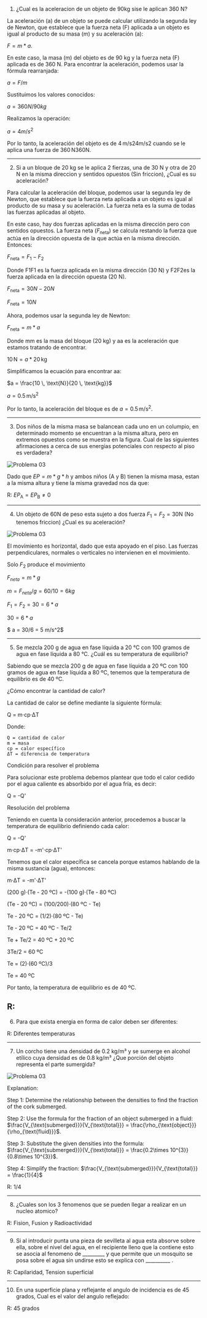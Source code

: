 1. ¿Cual es la aceleracion de un objeto de 90kg sise le aplican 360 N?

La aceleración (a) de un objeto se puede calcular utilizando la segunda ley de Newton, que establece que la fuerza neta (F) aplicada a un objeto es igual al producto de su masa (m) y su aceleración (a): 

$F=m*a.$

En este caso, la masa (m) del objeto es de 90 kg y la fuerza neta (F) aplicada es de 360 N. Para encontrar la aceleración, podemos usar la fórmula rearranjada:

$a = F / m$

Sustituimos los valores conocidos:

$a = 360 N / 90 kg$

Realizamos la operación:

$a = 4 m/s^2$

Por lo tanto, la aceleración del objeto es de 4 m/s24m/s2 cuando se le aplica una fuerza de 360 N360N.

--- 
2. Si a un bloque de 20 kg se le aplica 2 fierzas, una de 30 N y otra de 20 N en la misma direccion y sentidos opuestos (Sin friccion), ¿Cual es su aceleración?


Para calcular la aceleración del bloque, podemos usar la segunda ley de Newton, que establece que la fuerza neta aplicada a un objeto es igual al producto de su masa y su aceleración. La fuerza neta es la suma de todas las fuerzas aplicadas al objeto.

En este caso, hay dos fuerzas aplicadas en la misma dirección pero con sentidos opuestos. La fuerza neta ($F_{\text{neta}}$​) se calcula restando la fuerza que actúa en la dirección opuesta de la que actúa en la misma dirección. Entonces:

$F_{\text{neta}} = F_1 - F_2$

Donde F1F1​ es la fuerza aplicada en la misma dirección (30 N) y F2F2​ es la fuerza aplicada en la dirección opuesta (20 N).

$F_{\text{neta}} = 30N - 20N$

$F_{\text{neta}} = 10N$

Ahora, podemos usar la segunda ley de Newton:

$F_{\text{neta}} = m * a$

Donde mm es la masa del bloque (20 kg) y aa es la aceleración que estamos tratando de encontrar.

$10 \, \text{N} = a * 20 \, \text{kg}$

Simplificamos la ecuación para encontrar aa:

$a = \frac{10 \, \text{N}}{20 \, \text{kg}}$

$a = 0.5 \, \text{m/s}^2$

Por lo tanto, la aceleración del bloque es de $a = 0.5 \, \text{m/s}^2$.

---
3. Dos niños de la misma masa se balancean cada uno en un columpio, en determinado momento se encuentran a la misma altura, pero en extremos opuestos como se muestra en la figura. Cual de las  siguientes afirmaciones a cerca de sus energias potenciales con respecto al piso es verdadera?

![Problema 03](./imagen020103.png)

Dado que $EP = m*g*h$ y ambos niños (A y B) tienen la misma masa, estan a la misma altura y tiene la misma gravedad nos da que:

R:  $EP_{\text{A}} = EP_{\text{B}} \neq 0$

---

4. Un objeto de 60N de peso esta sujeto a dos fuerza $F_1 = F_2 = 30{\text{N}}$ (No tenemos friccion) ¿Cual es su aceleración?
 

![Problema 03](./imagen020104.jpeg)

El movimiento es horizontal, dado que esta apoyado en el piso. Las fuerzas perpendiculares, normales o verticales no intervienen en el movimiento.

Solo $F_{2}$ produce el movimiento

$F_{neta}=m*g$

$m = F_{neta}/g = 60/10 = 6kg$

$F_{1} = F_{2} = 30 = 6 * a$

$30 = 6*a$

$ a = 30/6 = 5 m/s^2$ 

--- 
5. Se mezcla 200 g de agua en fase líquida a 20 °C con 100 gramos de agua en fase líquida a 80 °C. ¿Cuál es su temperatura de equilibrio?

Sabiendo que se mezcla 200 g de agua en fase líquida a 20 ºC con 100 gramos de agua en fase líquida a 80 ºC, tenemos que la temperatura de equilibrio es de 40 ºC.

¿Cómo encontrar la cantidad de calor?

La cantidad de calor se define mediante la siguiente fórmula:

Q = m·cp·ΔT

Donde:

    Q = cantidad de calor
    m = masa
    cp = calor específico
    ΔT = diferencia de temperatura

Condición para resolver el problema

Para solucionar este problema debemos plantear que todo el calor cedido por el agua caliente es absorbido por el agua fría, es decir:

Q = -Q'

Resolución del problema

Teniendo en cuenta la consideración anterior, procedemos a buscar la temperatura de equilibrio definiendo cada calor:

Q = -Q'

m·cp·ΔT = -m'·cp·ΔT'

Tenemos que el calor específica se cancela porque estamos hablando de la misma sustancia (agua), entonces:

m·ΔT = -m'·ΔT'

(200 g)·(Te - 20 ºC) = -(100 g)·(Te - 80 ºC)

(Te - 20 ºC) = (100/200)·(80 ºC - Te)

Te - 20 ºC = (1/2)·(80 ºC - Te)

Te - 20 ºC = 40 ºC - Te/2

Te + Te/2 = 40 ºC + 20 ºC

3Te/2 = 60 ºC

Te = (2)·(60 ºC)/3

Te = 40 ºC

Por tanto, la temperatura de equilibrio es de 40 ºC.

R:
--- 

6. Para que exista energia en forma de calor deben ser diferentes:

R:  Diferentes temperaturas

--- 

7. Un corcho tiene una densidad de 0.2 kg/m³ y se sumerge en alcohol etílico cuya densidad es de 0.8 kg/m³ 
¿Que porción del objeto representa el parte sumergida?​

![Problema 03](./imagen020107.jpeg)

Explanation: 

Step 1: Determine the relationship between the densities to find the fraction of the cork submerged.

Step 2: Use the formula for the fraction of an object submerged in a fluid: 
 $\frac{V_{\text{submerged}}}{V_{\text{total}}} = \frac{\rho_{\text{object}}}{\rho_{\text{fluid}}}$.

Step 3: Substitute the given densities into the formula: 
 $\frac{V_{\text{submerged}}}{V_{\text{total}}} = \frac{0.2\times 10^{3}}{0.8\times 10^{3}}$.

Step 4: Simplify the fraction: 
 $\frac{V_{\text{submerged}}}{V_{\text{total}}} = \frac{1}{4}$

R: 1/4

--- 

8. ¿Cuales son los 3 fenomenos que se pueden llegar a realizar en un nucleo atomico?

R: Fision, Fusion y Radioactividad

--- 

9. Si al introducir punta una pieza de sevilleta al agua esta absorve sobre ella, sobre el nivel del agua, en el recipiente lleno que la contiene esto se asocia al fenomeno de _________ y que permite que un mosquito se posa sobre el agua sin undirse esto se explica con __________ .

R: Capilaridad, Tension superficial

--- 

10. En una superficie plana y reflejante el angulo de incidencia es de 45 grados, Cual es el valor del angulo reflejado:

R: 45 grados
